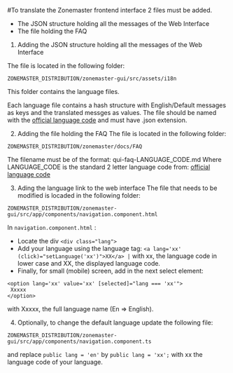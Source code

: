 #To translate the Zonemaster frontend interface 2 files must be added.

* The JSON structure holding all the messages of the Web Interface
* The file holding the FAQ

1. Adding the JSON structure holding all the messages of the Web Interface

The file is located in the following folder:
```
ZONEMASTER_DISTRIBUTION/zonemaster-gui/src/assets/i18n
```
This folder contains the language files.

Each language file contains a hash structure with English/Default messages as keys and the translated messges as values.
The file should be named with the [official language code](https://en.wikipedia.org/wiki/List_of_ISO_639-1_codes) and must have .json extension.

2. Adding the file holding the FAQ
The file is located in the following folder:
```
ZONEMASTER_DISTRIBUTION/zonemaster/docs/FAQ
```
The filename must be of the format: qui-faq-LANGUAGE_CODE.md
Where LANGUAGE_CODE is the standard 2 letter language code from: [official language code](https://en.wikipedia.org/wiki/List_of_ISO_639-1_codes)

3. Ading the language link to the web interface
The file that needs to be modified is locaded in the following folder:
```
ZONEMASTER_DISTRIBUTION/zonemaster-gui/src/app/components/navigation.component.html
```

In `navigation.component.html` :

 - Locate the div `<div class="lang">`
 - Add your language using the language tag: `<a lang='xx' (click)="setLanguage('xx')">XX</a> |`
with xx, the language code in lower case and XX, the displayed language code.
 - Finally, for small (mobile) screen, add in the next select element:
 ``` 
 <option lang='xx' value='xx' [selected]="lang === 'xx'">
  Xxxxx
 </option>
 ```
 with Xxxxx, the full language name (En => English).
 
 
4. Optionally, to change the default language update the following file: 
```
ZONEMASTER_DISTRIBUTION/zonemaster-gui/src/app/components/navigation.component.ts
```
and replace `public lang = 'en'` by `public lang = 'xx';` with xx the language code of your language.
